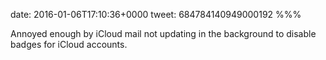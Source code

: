 date: 2016-01-06T17:10:36+0000
tweet: 684784140949000192
%%%

Annoyed enough by iCloud mail not updating in the background to disable badges for iCloud accounts.
